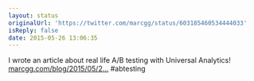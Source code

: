 ```yaml
---
layout: status
originalUrl: 'https://twitter.com/marcgg/status/603185460534444033'
isReply: false
date: 2015-05-26 13:06:35
---
```


I wrote an article about real life A/B testing with Universal Analytics! [marcgg.com/blog/2015/05/2…](http://marcgg.com/blog/2015/05/26/ab-testing-in-real-life-google-analytics/) #abtesting
